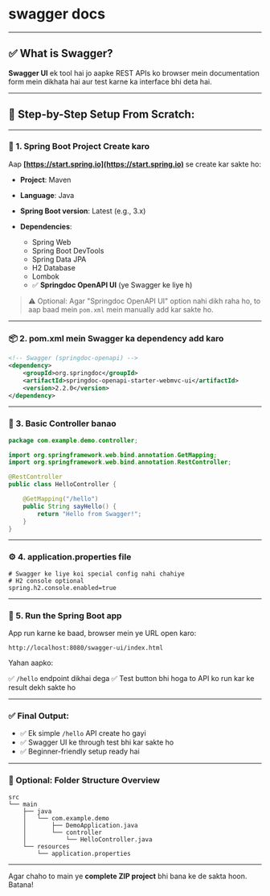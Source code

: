 # swagger docs

---

## ✅ What is Swagger?

**Swagger UI** ek tool hai jo aapke REST APIs ko browser mein documentation form mein dikhata hai aur test karne ka interface bhi deta hai.

---

## 🔧 Step-by-Step Setup From Scratch:

---

### 🧱 1. Spring Boot Project Create karo

Aap **[https://start.spring.io](https://start.spring.io)** se create kar sakte ho:

* **Project**: Maven
* **Language**: Java
* **Spring Boot version**: Latest (e.g., 3.x)
* **Dependencies**:

  * Spring Web
  * Spring Boot DevTools
  * Spring Data JPA
  * H2 Database
  * Lombok
  * ✅ **Springdoc OpenAPI UI** (ye Swagger ke liye h)

> ⚠️ Optional: Agar "Springdoc OpenAPI UI" option nahi dikh raha ho, to aap baad mein `pom.xml` mein manually add kar sakte ho.

---

### 📦 2. pom.xml mein Swagger ka dependency add karo

```xml
<!-- Swagger (springdoc-openapi) -->
<dependency>
    <groupId>org.springdoc</groupId>
    <artifactId>springdoc-openapi-starter-webmvc-ui</artifactId>
    <version>2.2.0</version>
</dependency>
```

---

### 📄 3. Basic Controller banao

```java
package com.example.demo.controller;

import org.springframework.web.bind.annotation.GetMapping;
import org.springframework.web.bind.annotation.RestController;

@RestController
public class HelloController {

    @GetMapping("/hello")
    public String sayHello() {
        return "Hello from Swagger!";
    }
}
```

---

### ⚙️ 4. application.properties file

```properties
# Swagger ke liye koi special config nahi chahiye
# H2 console optional
spring.h2.console.enabled=true
```

---

### 🚀 5. Run the Spring Boot app

App run karne ke baad, browser mein ye URL open karo:

```
http://localhost:8080/swagger-ui/index.html
```

Yahan aapko:

✅ `/hello` endpoint dikhai dega
✅ Test button bhi hoga to API ko run kar ke result dekh sakte ho

---

### ✅ Final Output:

* ✅ Ek simple `/hello` API create ho gayi
* ✅ Swagger UI ke through test bhi kar sakte ho
* ✅ Beginner-friendly setup ready hai

---

### 📁 Optional: Folder Structure Overview

```
src
└── main
    ├── java
    │   └── com.example.demo
    │       ├── DemoApplication.java
    │       └── controller
    │           └── HelloController.java
    └── resources
        └── application.properties
```

---

Agar chaho to main ye **complete ZIP project** bhi bana ke de sakta hoon. Batana!
